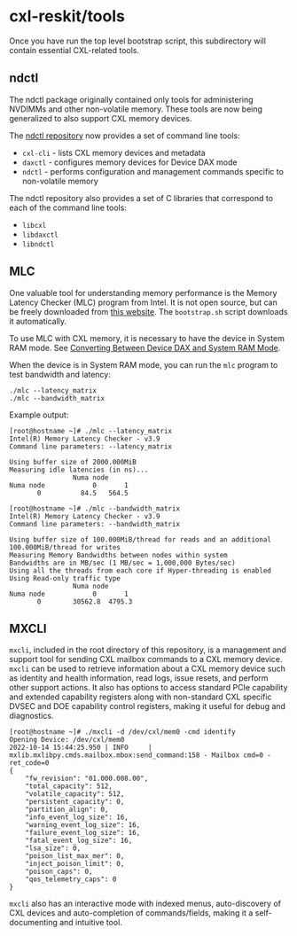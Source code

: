 # cxl-reskit/tools

Once you have run the top level bootstrap script, this subdirectory will contain essential CXL-related tools.

## ndctl

The ndctl package originally contained only tools for administering NVDIMMs and other non-volatile memory.
These tools are now being generalized to also support CXL memory devices.

The [ndctl repository](https://github.com/pmem/ndctl/) now provides a set of command line tools:

- `cxl-cli` - lists CXL memory devices and metadata
- `daxctl` - configures memory devices for Device DAX mode
- `ndctl` - performs configuration and management commands specific to non-volatile memory

The ndctl repository also provides a set of C libraries that correspond to each of the command line tools:

- `libcxl`
- `libdaxctl`
- `libndctl`

## MLC

One valuable tool for understanding memory performance is the Memory Latency Checker (MLC) program from Intel.
It is not open source, but can be freely downloaded from
[this website](https://www.intel.com/content/www/us/en/developer/articles/tool/intelr-memory-latency-checker.html).
The `bootstrap.sh` script downloads it automatically.

To use MLC with CXL memory, it is necessary to have the device in System RAM mode.
See [Converting Between Device DAX and System RAM Mode](../README.md#converting-between-device-dax-and-system-ram-modes).

When the device is in System RAM mode, you can run the `mlc` program to test bandwidth and latency:

```shell
./mlc --latency_matrix
./mlc --bandwidth_matrix
```

Example output:

```text
[root@hostname ~]# ./mlc --latency_matrix
Intel(R) Memory Latency Checker - v3.9
Command line parameters: --latency_matrix

Using buffer size of 2000.000MiB
Measuring idle latencies (in ns)...
                Numa node
Numa node            0       1
       0          84.5   564.5

[root@hostname ~]# ./mlc --bandwidth_matrix
Intel(R) Memory Latency Checker - v3.9
Command line parameters: --bandwidth_matrix

Using buffer size of 100.000MiB/thread for reads and an additional 100.000MiB/thread for writes
Measuring Memory Bandwidths between nodes within system
Bandwidths are in MB/sec (1 MB/sec = 1,000,000 Bytes/sec)
Using all the threads from each core if Hyper-threading is enabled
Using Read-only traffic type
                Numa node
Numa node            0       1
       0        30562.8  4795.3
```

## MXCLI

`mxcli`, included in the root directory of this repository, is a management and support tool for sending CXL mailbox commands to a CXL memory device.
`mxcli` can be used to retrieve information about a CXL memory device such as identity and health information, read logs, issue resets, and perform other support actions.
It also has options to access standard PCIe capability and extended capability registers along with non-standard CXL specific DVSEC and DOE capability control registers, making it useful for debug and diagnostics.

```text
[root@hostname ~]# ./mxcli -d /dev/cxl/mem0 -cmd identify
Opening Device: /dev/cxl/mem0
2022-10-14 15:44:25.950 | INFO     | mxlib.mxlibpy.cmds.mailbox.mbox:send_command:158 - Mailbox cmd=0 - ret_code=0
{
    "fw_revision": "01.000.008.00",
    "total_capacity": 512,
    "volatile_capacity": 512,
    "persistent_capacity": 0,
    "partition_align": 0,
    "info_event_log_size": 16,
    "warning_event_log_size": 16,
    "failure_event_log_size": 16,
    "fatal_event_log_size": 16,
    "lsa_size": 0,
    "poison_list_max_mer": 0,
    "inject_poison_limit": 0,
    "poison_caps": 0,
    "qos_telemetry_caps": 0
}
```

`mxcli` also has an interactive mode with indexed menus, auto-discovery of CXL devices and auto-completion of commands/fields, making it a self-documenting and intuitive tool.
